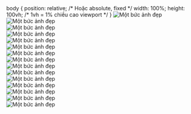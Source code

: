 <!DOCTYPE html>
<html>
<head>
  body {
  position: relative; /* Hoặc absolute, fixed */
  width: 100%;
  height: 100vh; /* 1vh = 1% chiều cao viewport */
}   
</head>
<body>
<img src="1.jpg" alt="Một bức ảnh đẹp">
<br>
<img src="2.jpg" alt="Một bức ảnh đẹp">
<br>
<img src="3.jpg" alt="Một bức ảnh đẹp">
<br>
<img src="4.jpg" alt="Một bức ảnh đẹp">
<br>
<img src="5.jpg" alt="Một bức ảnh đẹp">
<br>
<img src="6.jpg" alt="Một bức ảnh đẹp">
<br>
<img src="7.jpg" alt="Một bức ảnh đẹp">
<br>
<img src="8.jpg" alt="Một bức ảnh đẹp">
<br>
<img src="9.jpg" alt="Một bức ảnh đẹp">
<br>
<img src="10.jpg" alt="Một bức ảnh đẹp">
<br>
<img src="11.jpg" alt="Một bức ảnh đẹp">
<br>
<img src="12.jpg" alt="Một bức ảnh đẹp">
<br>
<img src="13.jpg" alt="Một bức ảnh đẹp">
<br>
<img src="14.jpg" alt="Một bức ảnh đẹp">
<br>
<img src="15.jpg" alt="Một bức ảnh đẹp">
</body>
</html>
